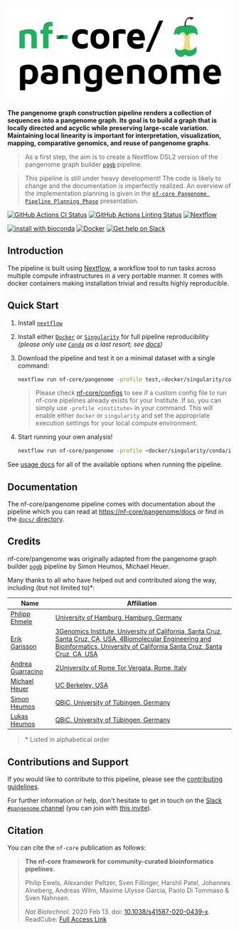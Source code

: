 # ![nf-core/pangenome](docs/images/nf-core-pangenome_logo.png)

**The pangenome graph construction pipeline renders a collection of sequences into a pangenome graph. Its goal is to build a graph that is locally directed and acyclic while preserving large-scale variation. Maintaining local linearity is important for interpretation, visualization, mapping, comparative genomics, and reuse of pangenome graphs**.

> As a first step, the aim is to create a Nextflow DSL2 version of the pangenome graph builder [`pggb`](https://github.com/pangenome/pggb) pipeline.

> This pipeline is still under heavy development! The code is likely to change and the documentation is imperfectly realized. An overview of the implementation planning is given in the [`nf-core Pangenome Pipeline Planning Phase`](https://docs.google.com/presentation/d/1DzHy_fqs_YH6nMIwxzAPLAaz2CQIlR-k7Y-nQKtn6k8/edit#slide=id.p) presentation.

[![GitHub Actions CI Status](https://github.com/nf-core/pangenome/workflows/nf-core%20CI/badge.svg)](https://github.com/nf-core/pangenome/actions)
[![GitHub Actions Linting Status](https://github.com/nf-core/pangenome/workflows/nf-core%20linting/badge.svg)](https://github.com/nf-core/pangenome/actions)
[![Nextflow](https://img.shields.io/badge/nextflow-%E2%89%A519.10.0-brightgreen.svg)](https://www.nextflow.io/)

[![install with bioconda](https://img.shields.io/badge/install%20with-bioconda-brightgreen.svg)](https://bioconda.github.io/)
[![Docker](https://img.shields.io/docker/automated/nfcore/pangenome.svg)](https://hub.docker.com/r/nfcore/pangenome)
[![Get help on Slack](http://img.shields.io/badge/slack-nf--core%20%23pangenome-4A154B?logo=slack)](https://nfcore.slack.com/channels/pangenome)

## Introduction

The pipeline is built using [Nextflow](https://www.nextflow.io), a workflow tool to run tasks across multiple compute infrastructures in a very portable manner. It comes with docker containers making installation trivial and results highly reproducible.

## Quick Start

1. Install [`nextflow`](https://nf-co.re/usage/installation)

2. Install either [`Docker`](https://docs.docker.com/engine/installation/) or [`Singularity`](https://www.sylabs.io/guides/3.0/user-guide/) for full pipeline reproducibility _(please only use [`Conda`](https://conda.io/miniconda.html) as a last resort; see [docs](https://nf-co.re/usage/configuration#basic-configuration-profiles))_

3. Download the pipeline and test it on a minimal dataset with a single command:

    ```bash
    nextflow run nf-core/pangenome -profile test,<docker/singularity/conda/institute>
    ```

    > Please check [nf-core/configs](https://github.com/nf-core/configs#documentation) to see if a custom config file to run nf-core pipelines already exists for your Institute. If so, you can simply use `-profile <institute>` in your command. This will enable either `docker` or `singularity` and set the appropriate execution settings for your local compute environment.

4. Start running your own analysis!

    <!-- TODO nf-core: Update the example "typical command" below used to run the pipeline -->

    ```bash
    nextflow run nf-core/pangenome -profile <docker/singularity/conda/institute> --input samplesheet.csv --genome GRCh37
    ```

See [usage docs](docs/usage.md) for all of the available options when running the pipeline.

## Documentation

The nf-core/pangenome pipeline comes with documentation about the pipeline which you can read at [https://nf-core/pangenome/docs](https://nf-core/pangenome/docs) or find in the [`docs/` directory](docs).

<!-- TODO nf-core: Add a brief overview of what the pipeline does and how it works -->

## Credits

nf-core/pangenome was originally adapted from the pangenome graph builder [`pggb`](https://github.com/pangenome/pggb) pipeline by Simon Heumos, Michael Heuer.

Many thanks to all who have helped out and contributed along the way, including (but not limited to)\*:

| Name                                                      | Affiliation                                                                           |
|-----------------------------------------------------------|---------------------------------------------------------------------------------------|
| [Philipp Ehmele](https://github.com/imipenem)             | [University of Hamburg, Hamburg, Germany](https://www.uni-hamburg.de/en.html)         |                                         
| [Erik Garisson](https://github.com/ekg)                   | [3Genomics Institute, University of California, Santa Cruz, Santa Cruz, CA, USA, 4Biomolecular Engineering and Bioinformatics, University of California Santa Cruz, Santa Cruz, CA, USA](http://hypervolu.me/~erik/erik_garrison.html)             |                                                                                 
| [Andrea Guarracino](https://github.com/AndreaGuarracino ) | [2University of Rome Tor Vergata, Rome, Italy](http://www.scienze.uniroma2.it/)       |
| [Michael Heuer](https://github.com/heuermh)               | [UC Berkeley, USA](https://https://rise.cs.berkeley.edu)                              |
| [Simon Heumos](https://github.com/subwaystation)          | [QBiC, University of Tübingen, Germany](https://portal.qbic.uni-tuebingen.de/portal/) |
| [Lukas Heumos](https://github.com/zethson)                | [QBiC, University of Tübingen, Germany](https://portal.qbic.uni-tuebingen.de/portal/) |

> \* Listed in alphabetical order


## Contributions and Support

If you would like to contribute to this pipeline, please see the [contributing guidelines](.github/CONTRIBUTING.md).

For further information or help, don't hesitate to get in touch on the [Slack `#pangenome` channel](https://nfcore.slack.com/channels/pangenome) (you can join with [this invite](https://nf-co.re/join/slack)).

## Citation

<!-- TODO nf-core: Add citation for pipeline after first release. Uncomment lines below and update Zenodo doi. -->
<!-- If you use  nf-core/pangenome for your analysis, please cite it using the following doi: [10.5281/zenodo.XXXXXX](https://doi.org/10.5281/zenodo.XXXXXX) -->

You can cite the `nf-core` publication as follows:

> **The nf-core framework for community-curated bioinformatics pipelines.**
>
> Philip Ewels, Alexander Peltzer, Sven Fillinger, Harshil Patel, Johannes Alneberg, Andreas Wilm, Maxime Ulysse Garcia, Paolo Di Tommaso & Sven Nahnsen.
>
> _Nat Biotechnol._ 2020 Feb 13. doi: [10.1038/s41587-020-0439-x](https://dx.doi.org/10.1038/s41587-020-0439-x).
> ReadCube: [Full Access Link](https://rdcu.be/b1GjZ)
